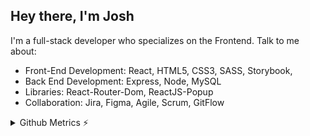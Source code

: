 ## Hey there, I'm Josh
I'm a full-stack developer who specializes on the Frontend. Talk to me about: 
* Front-End Development: React, HTML5, CSS3, SASS, Storybook, 
* Back End Development: Express, Node, MySQL
* Libraries: React-Router-Dom, ReactJS-Popup
* Collaboration: Jira, Figma, Agile, Scrum, GitFlow

<p align="center">
  <a href="https://skillicons.dev/%22%3E
    <img src="https://skillicons.dev/icons?i=react,redux,html,css,sass,js,nodejs,express,mysql,git,figma" />
  </a>
</p>

<details>
<summary>Github Metrics ⚡</summary>

<p align="center">
    <img src="/github-metrics.svg" />
</p>
</details>
